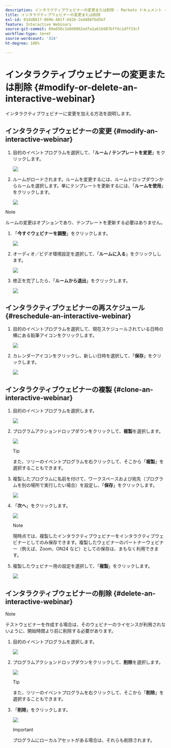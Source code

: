 ```yaml
---
description: インタラクティブウェビナーの変更または削除 - Marketo ドキュメント - 製品ドキュメント
title: インタラクティブウェビナーの変更または削除
exl-id: 01dd801f-809b-481f-b926-2ed48bfbd5b7
feature: Interactive Webinars
source-git-commit: 09a656c3a0d0002edfa1a61b987bff4c1dff33cf
workflow-type: tm+mt
source-wordcount: '314'
ht-degree: 100%

---
```


# インタラクティブウェビナーの変更または削除 {#modify-or-delete-an-interactive-webinar}

インタラクティブウェビナーに変更を加える方法を説明します。

## インタラクティブウェビナーの変更 {#modify-an-interactive-webinar}

1. 目的のイベントプログラムを選択して、「**ルーム / テンプレートを変更**」をクリックします。

   ![](assets/modify-or-delete-an-interactive-webinar-1.png)

1. ルームがロードされます。ルームを変更するには、ルームドロップダウンからルームを選択します。単にテンプレートを更新するには、「**ルームを使用**」をクリックします。

   ![](assets/modify-or-delete-an-interactive-webinar-2.png)

>[!NOTE]
>
>ルームの変更はオプションであり、テンプレートを更新する必要はありません。

1. 「**今すぐウェビナーを調整**」をクリックします。

   ![](assets/modify-or-delete-an-interactive-webinar-3.png)

1. オーディオ／ビデオ環境設定を選択して、「**ルームに入る**」をクリックしします。

   ![](assets/modify-or-delete-an-interactive-webinar-4.png)

1. 修正を完了したら、「**ルームから退出**」をクリックします。

   ![](assets/modify-or-delete-an-interactive-webinar-5.png)

## インタラクティブウェビナーの再スケジュール {#reschedule-an-interactive-webinar}

1. 目的のイベントプログラムを選択して、現在スケジュールされている日時の横にある鉛筆アイコンをクリックします。

   ![](assets/modify-or-delete-an-interactive-webinar-6.png)

1. カレンダーアイコンをクリックし、新しい日時を選択して、「**保存**」をクリックします。

   ![](assets/modify-or-delete-an-interactive-webinar-7.png)

## インタラクティブウェビナーの複製 {#clone-an-interactive-webinar}

1. 目的のイベントプログラムを選択します。

   ![](assets/modify-or-delete-an-interactive-webinar-8.png)

1. プログラムアクションドロップダウンをクリックして、**複製**&#x200B;を選択します。

   ![](assets/modify-or-delete-an-interactive-webinar-9.png)

   >[!TIP]
   >
   >また、ツリーのイベントプログラムを右クリックして、そこから「**複製**」を選択することもできます。

1. 複製したプログラムに名前を付けて、ワークスペースおよび宛先（プログラムを別の場所で実行したい場合）を設定し、「**保存**」をクリックします。

   ![](assets/modify-or-delete-an-interactive-webinar-10.png)

1. 「**次へ**」をクリックします。

   ![](assets/modify-or-delete-an-interactive-webinar-11.png)

   >[!NOTE]
   >
   >現時点では、複製したインタラクティブウェビナーをインタラクティブウェビナーとしてのみ保存できます。複製したウェビナーのパートナーウェビナー（例えば、Zoom、ON24 など）としての保存は、まもなく利用できます。

1. 複製したウェビナー用の設定を選択して、「**複製**」をクリックします。

   ![](assets/modify-or-delete-an-interactive-webinar-12.png)

## インタラクティブウェビナーの削除 {#delete-an-interactive-webinar}

>[!NOTE]
>
>テストウェビナーを作成する場合は、そのウェビナーのライセンスが利用されないように、開始時間より前に削除する必要があります。

1. 目的のイベントプログラムを選択します。

   ![](assets/modify-or-delete-an-interactive-webinar-13.png)

1. プログラムアクションドロップダウンをクリックして、**削除**&#x200B;を選択します。

   ![](assets/modify-or-delete-an-interactive-webinar-14.png)

   >[!TIP]
   >
   >また、ツリーのイベントプログラムを右クリックして、そこから「**削除**」を選択することもできます。

1. 「**削除**」をクリックします。

   ![](assets/modify-or-delete-an-interactive-webinar-15.png)

   >[!IMPORTANT]
   >
   >プログラムにローカルアセットがある場合は、それらも削除されます。

